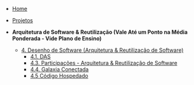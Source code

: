 <!-- docs/_sidebar.md -->

- [Home](/docs)
- [Projetos](/docs/Projeto/Projeto.md)

- **Arquitetura de Software & Reutilização (Vale Até um Ponto na Média Ponderada - Vide Plano de Ensino)**
  - [4. Desenho de Software (Arquitetura & Reutilização de Software)](/ArquiteturaReutilizacao/4.ArquiteturaReutilizacao.md)
    - [4.1. DAS](/ArquiteturaReutilizacao/DAS/VisaoLogica.md)
    - [4.3. Participações - Arquitetura & Reutilização de Software](/ArquiteturaReutilizacao/Participacoes.md)
    - [4.4. Galaxia Conectada](docs/ArquiteturaReutilizacao/GalaxiaConectada/GalaxiaConectada.md)
    - [4.5 Código Hospedado](/ArquiteturaReutilizacao/GalaxiaConectada/Codigo.md)
